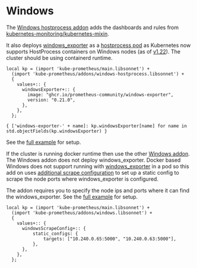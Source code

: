 # Windows

The [Windows hostprocess addon](../examples/windows-hostprocess.jsonnet) adds the dashboards and rules from [kubernetes-monitoring/kubernetes-mixin](https://github.com/kubernetes-monitoring/kubernetes-mixin#dashboards-for-windows-nodes).

It also deploys [windows_exporter](https://github.com/prometheus-community/windows_exporter) as a [hostprocess pod](https://github.com/prometheus-community/windows_exporter/blob/master/kubernetes/kubernetes.md) as Kubernetes now supports HostProcess containers on Windows nodes (as of [v1.22](https://kubernetes.io/blog/2021/08/16/windows-hostprocess-containers/)). The cluster should be using containerd runtime.

```
local kp = (import 'kube-prometheus/main.libsonnet') +
  (import 'kube-prometheus/addons/windows-hostprocess.libsonnet') +
  {
    values+:: {
      windowsExporter+:: {
        image: "ghcr.io/prometheus-community/windows-exporter",
        version: "0.21.0",
      },
    },
  };

{ ['windows-exporter-' + name]: kp.windowsExporter[name] for name in std.objectFields(kp.windowsExporter) }
```

See the [full example](../examples/windows-hostprocess.jsonnet) for setup.

If the cluster is running docker runtime then use the other [Windows addon](../examples/windows.jsonnet). The Windows addon does not deploy windows_exporter. Docker based Windows does not support running with [windows_exporter](https://github.com/prometheus-community/windows_exporter) in a pod so this add on uses [additional scrape configuration](https://github.com/prometheus-operator/prometheus-operator/blob/master/Documentation/additional-scrape-config.md) to set up a static config to scrape the node ports where windows_exporter is configured.

The addon requires you to specify the node ips and ports where it can find the windows_exporter. See the [full example](../examples/windows.jsonnet) for setup.

```
local kp = (import 'kube-prometheus/main.libsonnet') +
  (import 'kube-prometheus/addons/windows.libsonnet') +
  {
    values+:: {
      windowsScrapeConfig+:: {
          static_configs: {
              targets: ["10.240.0.65:5000", "10.240.0.63:5000"],
          },
      },
    },
  };
```
